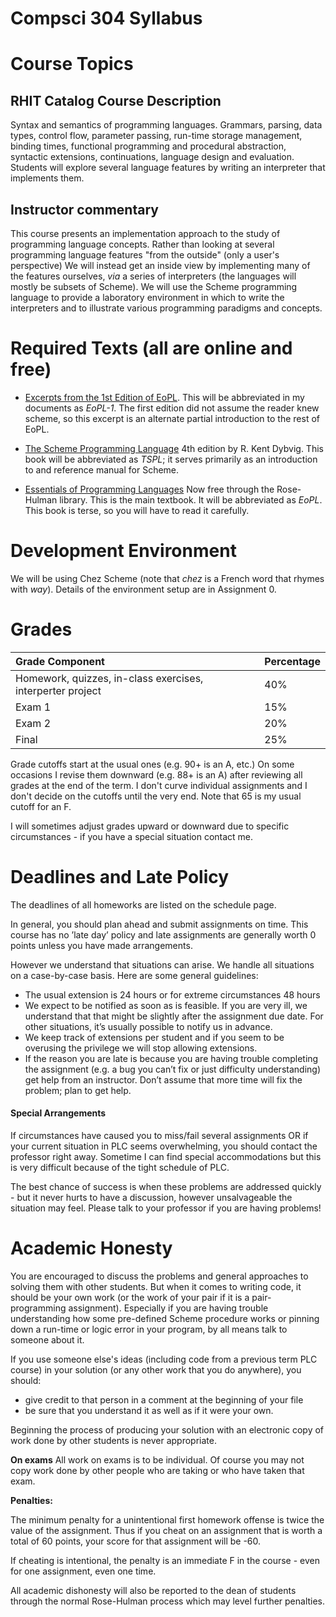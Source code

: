 # Compsci 304 Syllabus

# Course Topics

## RHIT Catalog Course Description

Syntax and semantics of programming languages. Grammars, parsing, data
types, control flow, parameter passing, run-time storage management,
binding times, functional programming and procedural abstraction,
syntactic extensions, continuations, language design and
evaluation. Students will explore several language features by writing
an interpreter that implements them.

## Instructor commentary

This course presents an implementation
approach to the study of programming language concepts.  Rather than
looking at several programming language features "from the outside"
(only a user's perspective) We will instead get an inside
view by implementing many of the features ourselves, *via* a
series of interpreters (the languages will mostly be subsets of
Scheme).  We will use the Scheme programming language to provide a
laboratory environment in which to write the interpreters and to
illustrate various programming paradigms and concepts.

# Required Texts (all are online and free)

- [Excerpts from the 1st Edition of EoPL](https://moodle.rose-hulman.edu/pluginfile.php/3547225/mod_resource/content/0/EoPL-1.pdf). This will 
be abbreviated in my documents as *EoPL-1*.  The first edition did not assume the reader knew scheme, so this excerpt is an alternate partial introduction to the rest of EoPL.

- [The Scheme Programming Language](http://www.scheme.com/tspl4/) 4th edition by R. Kent
Dybvig. This book will be abbreviated as *TSPL*; it serves
primarily as an introduction to and reference manual for Scheme.

- [Essentials of Programming
Languages](https://ebookcentral-proquest-com.libproxy.rose-hulman.edu/lib/rosehulman-ebooks/detail.action?docID=3338861)
Now free through the Rose-Hulman library.  This is the main
textbook. It will be abbreviated as *EoPL*.  This book is terse, so
you will have to read it carefully.

# Development Environment

We will be using Chez Scheme (note that *chez* is a French word that rhymes with *way*).  Details of the environment setup are in Assignment 0.

# Grades

| Grade Component                                            | Percentage   |
| :---------------------------------------                   | :----------- |
| Homework, quizzes, in-class exercises, interperter project | 40%          |
| Exam 1                                                     | 15%          |
| Exam 2                                                     | 20%          |
| Final                                                      | 25%          |

Grade cutoffs start at the usual ones (e.g. 90+ is an A, etc.)  On
some occasions I revise them downward (e.g. 88+ is an A) after reviewing all grades at the end of the term.  I don't curve individual assignments and I don't decide on the cutoffs until the very end.  Note that 65 is my usual cutoff for an F.

I will sometimes adjust grades upward or downward due to specific circumstances - if you have a special situation contact me.

# Deadlines and Late Policy

The deadlines of all homeworks are listed on the schedule page.

In general, you should plan ahead and submit assignments on time. This course has no ’late day’ policy and late assignments are generally worth 0 points unless you have made arrangements.

However we understand that situations can arise. We handle all situations on a case-by-case basis. Here are some general guidelines:

* The usual extension is 24 hours or for extreme circumstances 48 hours
* We expect to be notified as soon as is feasible. If you are very ill, we understand that that might be slightly after the assignment due date. For other situations, it’s usually possible to notify us in advance.
* We keep track of extensions per student and if you seem to be overusing the privilege we will stop allowing extensions.
* If the reason you are late is because you are having trouble completing the assignment (e.g. a bug you can’t fix or just difficulty understanding) get help from an instructor. Don’t assume that more time will fix the problem; plan to get help.

#### Special Arrangements

If circumstances have caused you to miss/fail several assignments OR
if your current situation in PLC seems overwhelming, you should
contact the professor right away.  Sometime I can find special
accommodations but this is very difficult because of the tight
schedule of PLC.

The best chance of success is when these problems are addressed
quickly - but it never hurts to have a discussion, however
unsalvageable the situation may feel.  Please talk to your professor
if you are having problems!

# Academic Honesty

You are encouraged to discuss the problems and general approaches to
solving them with other students.  But when it comes to writing code,
it should be your own work (or the work of your pair if it is a
pair-programming assignment).  Especially if you are having trouble understanding
how some pre-defined Scheme procedure  works or pinning down a run-time or logic
error in your program, by all means talk to someone about it.

If you use someone else's ideas (including code from a previous term
PLC course) in your solution (or any other work that you do anywhere),
you should:

- give credit to that person in a comment at the beginning of your file
- be sure that you understand it as well as if it were your own.

Beginning the process of producing your solution with an electronic
copy of work done by other students is never appropriate.

<strong> On exams</strong> All work on exams is to be individual.  Of course you may not copy work done by other people who are taking or who have taken that exam.   

<b>Penalties:</b>

The minimum penalty for a unintentional first homework offense is
twice the value of the assignment.  Thus if you cheat on an assignment
that is worth a total of 60 points, your score for that assignment
will be -60.

If cheating is intentional, the penalty is an immediate F in the
course - even for one assignment, even one time.

All academic dishonesty will also be reported to the dean of students
through the normal Rose-Hulman process which may level further
penalties.
